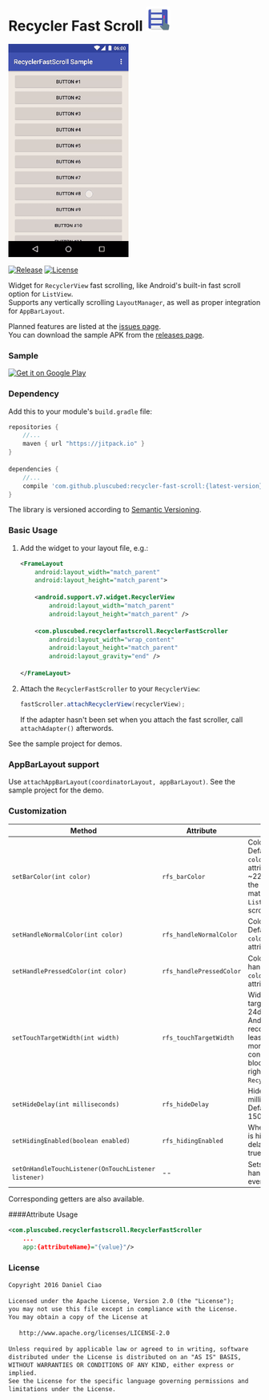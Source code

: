 Recycler Fast Scroll ![Icon](./sample/src/main/res/mipmap-mdpi/ic_launcher.png) 
=====

![Art](./art/small.gif)

[![Release](https://jitpack.io/v/plusCubed/recycler-fast-scroll.svg)](https://jitpack.io/#plusCubed/recycler-fast-scroll)  [![License](https://img.shields.io/github/license/pluscubed/recycler-fast-scroll.svg)](https://www.apache.org/licenses/LICENSE-2.0.html)

Widget for `RecyclerView` fast scrolling, like Android's built-in fast scroll option for `ListView`.  
Supports any vertically scrolling `LayoutManager`, as well as proper integration for `AppBarLayout`. 

Planned features are listed at the [issues page](https://github.com/plusCubed/recycler-fast-scroll/issues).  
You can download the sample APK from the [releases page](https://github.com/plusCubed/recycler-fast-scroll/releases).

### Sample
[![Get it on Google Play](http://i.imgur.com/PeDVOwW.png)](https://play.google.com/store/apps/details?id=com.pluscubed.recyclerfastscrollsample)

### Dependency

Add this to your module's `build.gradle` file:

```gradle
repositories {
	//...
	maven { url "https://jitpack.io" }
}
	
dependencies {
	//...
	compile 'com.github.pluscubed:recycler-fast-scroll:{latest-version}@aar'
}
```

The library is versioned according to [Semantic Versioning](http://semver.org/).

### Basic Usage
1. Add the widget to your layout file, e.g.:
    ```xml
    <FrameLayout
        android:layout_width="match_parent"
        android:layout_height="match_parent">

        <android.support.v7.widget.RecyclerView
            android:layout_width="match_parent"
            android:layout_height="match_parent" />

        <com.pluscubed.recyclerfastscroll.RecyclerFastScroller
            android:layout_width="wrap_content"
            android:layout_height="match_parent"
            android:layout_gravity="end" />

    </FrameLayout>
    ```
    
2. Attach the `RecyclerFastScroller` to your `RecyclerView`:
    ```java
    fastScroller.attachRecyclerView(recyclerView);
    ```
    If the adapter hasn't been set when you attach the fast scroller, call `attachAdapter()` afterwords.

See the sample project for demos.

### AppBarLayout support
Use `attachAppBarLayout(coordinatorLayout, appBarLayout)`. See the sample project for the demo.

### Customization
| Method | Attribute | Description |
| --- | --- | --- |
| `setBarColor(int color)`| `rfs_barColor` | Color of scrollbar. Defaults to `colorControlNormal` attribute. Alpha of ~22% is applied to the drawable to match stock `ListView` fast scroller. |
| `setHandleNormalColor(int color)` | `rfs_handleNormalColor` | Color of handle. Defaults to `colorControlNormal` attribute. |
| `setHandlePressedColor(int color)` | `rfs_handlePressedColor` | Color of pressed handle. Defaults to `colorAccent` attribute. |
| `setTouchTargetWidth(int width)` | `rfs_touchTargetWidth` | Width of the touch target. Defaults to 24dp (while the Android docs recommend at least 48dp, 24dp is more practical considering it will block touch in the right of the `RecyclerView`). |
| `setHideDelay(int milliseconds)` | `rfs_hideDelay` | Hide delay in milliseconds. Defaults to 1500ms. |
| `setHidingEnabled(boolean enabled)` | `rfs_hidingEnabled` | Whether scrollbar is hidden after delay. Defaults to true. |
| `setOnHandleTouchListener(OnTouchListener listener)` | -- | Sets listener for handle touch events. |

Corresponding getters are also available.

####Attribute Usage
```xml
<com.pluscubed.recyclerfastscroll.RecyclerFastScroller
    ...
    app:{attributeName}="{value}"/>
```


### License
```
Copyright 2016 Daniel Ciao

Licensed under the Apache License, Version 2.0 (the "License");
you may not use this file except in compliance with the License.
You may obtain a copy of the License at

   http://www.apache.org/licenses/LICENSE-2.0

Unless required by applicable law or agreed to in writing, software
distributed under the License is distributed on an "AS IS" BASIS,
WITHOUT WARRANTIES OR CONDITIONS OF ANY KIND, either express or implied.
See the License for the specific language governing permissions and
limitations under the License.
```
